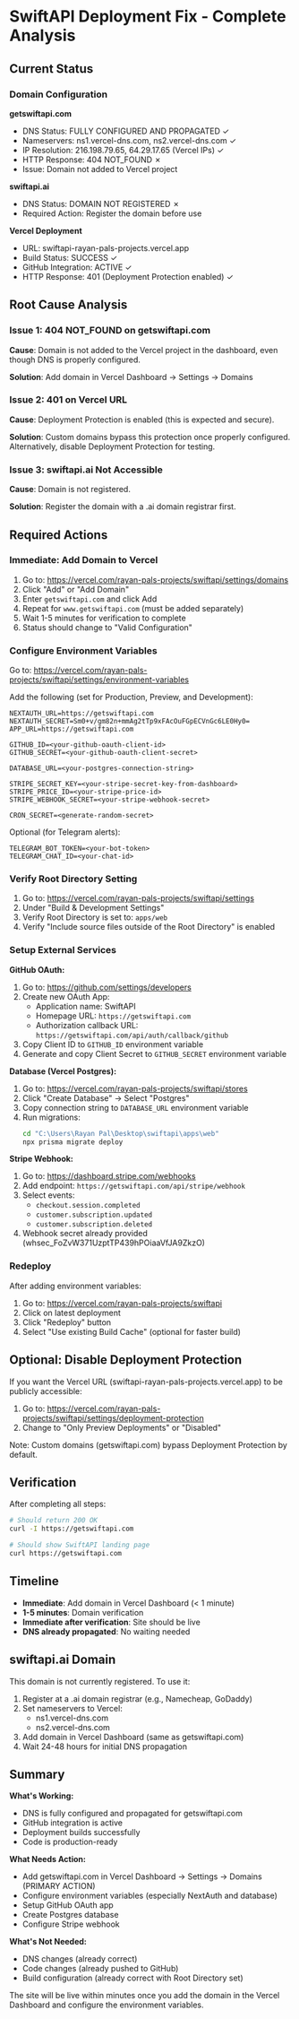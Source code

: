 # SwiftAPI Deployment Fix - Complete Analysis

## Current Status

### Domain Configuration

**getswiftapi.com**
- DNS Status: FULLY CONFIGURED AND PROPAGATED ✓
- Nameservers: ns1.vercel-dns.com, ns2.vercel-dns.com ✓
- IP Resolution: 216.198.79.65, 64.29.17.65 (Vercel IPs) ✓
- HTTP Response: 404 NOT_FOUND ✗
- Issue: Domain not added to Vercel project

**swiftapi.ai**
- DNS Status: DOMAIN NOT REGISTERED ✗
- Required Action: Register the domain before use

**Vercel Deployment**
- URL: swiftapi-rayan-pals-projects.vercel.app
- Build Status: SUCCESS ✓
- GitHub Integration: ACTIVE ✓
- HTTP Response: 401 (Deployment Protection enabled) ✓

## Root Cause Analysis

### Issue 1: 404 NOT_FOUND on getswiftapi.com

**Cause**: Domain is not added to the Vercel project in the dashboard, even though DNS is properly configured.

**Solution**: Add domain in Vercel Dashboard → Settings → Domains

### Issue 2: 401 on Vercel URL

**Cause**: Deployment Protection is enabled (this is expected and secure).

**Solution**: Custom domains bypass this protection once properly configured. Alternatively, disable Deployment Protection for testing.

### Issue 3: swiftapi.ai Not Accessible

**Cause**: Domain is not registered.

**Solution**: Register the domain with a .ai domain registrar first.

## Required Actions

### Immediate: Add Domain to Vercel

1. Go to: https://vercel.com/rayan-pals-projects/swiftapi/settings/domains
2. Click "Add" or "Add Domain"
3. Enter `getswiftapi.com` and click Add
4. Repeat for `www.getswiftapi.com` (must be added separately)
5. Wait 1-5 minutes for verification to complete
6. Status should change to "Valid Configuration"

### Configure Environment Variables

Go to: https://vercel.com/rayan-pals-projects/swiftapi/settings/environment-variables

Add the following (set for Production, Preview, and Development):

```
NEXTAUTH_URL=https://getswiftapi.com
NEXTAUTH_SECRET=Sm0+v/gm82n+mmAg2tTp9xFAcOuFGpECVnGc6LE0Hy0=
APP_URL=https://getswiftapi.com

GITHUB_ID=<your-github-oauth-client-id>
GITHUB_SECRET=<your-github-oauth-client-secret>

DATABASE_URL=<your-postgres-connection-string>

STRIPE_SECRET_KEY=<your-stripe-secret-key-from-dashboard>
STRIPE_PRICE_ID=<your-stripe-price-id>
STRIPE_WEBHOOK_SECRET=<your-stripe-webhook-secret>

CRON_SECRET=<generate-random-secret>
```

Optional (for Telegram alerts):
```
TELEGRAM_BOT_TOKEN=<your-bot-token>
TELEGRAM_CHAT_ID=<your-chat-id>
```

### Verify Root Directory Setting

1. Go to: https://vercel.com/rayan-pals-projects/swiftapi/settings
2. Under "Build & Development Settings"
3. Verify Root Directory is set to: `apps/web`
4. Verify "Include source files outside of the Root Directory" is enabled

### Setup External Services

**GitHub OAuth:**
1. Go to: https://github.com/settings/developers
2. Create new OAuth App:
   - Application name: SwiftAPI
   - Homepage URL: `https://getswiftapi.com`
   - Authorization callback URL: `https://getswiftapi.com/api/auth/callback/github`
3. Copy Client ID to `GITHUB_ID` environment variable
4. Generate and copy Client Secret to `GITHUB_SECRET` environment variable

**Database (Vercel Postgres):**
1. Go to: https://vercel.com/rayan-pals-projects/swiftapi/stores
2. Click "Create Database" → Select "Postgres"
3. Copy connection string to `DATABASE_URL` environment variable
4. Run migrations:
   ```bash
   cd "C:\Users\Rayan Pal\Desktop\swiftapi\apps\web"
   npx prisma migrate deploy
   ```

**Stripe Webhook:**
1. Go to: https://dashboard.stripe.com/webhooks
2. Add endpoint: `https://getswiftapi.com/api/stripe/webhook`
3. Select events:
   - `checkout.session.completed`
   - `customer.subscription.updated`
   - `customer.subscription.deleted`
4. Webhook secret already provided (whsec_FoZvW371UzptTP439hPOiaaVfJA9ZkzO)

### Redeploy

After adding environment variables:
1. Go to: https://vercel.com/rayan-pals-projects/swiftapi
2. Click on latest deployment
3. Click "Redeploy" button
4. Select "Use existing Build Cache" (optional for faster build)

## Optional: Disable Deployment Protection

If you want the Vercel URL (swiftapi-rayan-pals-projects.vercel.app) to be publicly accessible:

1. Go to: https://vercel.com/rayan-pals-projects/swiftapi/settings/deployment-protection
2. Change to "Only Preview Deployments" or "Disabled"

Note: Custom domains (getswiftapi.com) bypass Deployment Protection by default.

## Verification

After completing all steps:

```bash
# Should return 200 OK
curl -I https://getswiftapi.com

# Should show SwiftAPI landing page
curl https://getswiftapi.com
```

## Timeline

- **Immediate**: Add domain in Vercel Dashboard (< 1 minute)
- **1-5 minutes**: Domain verification
- **Immediate after verification**: Site should be live
- **DNS already propagated**: No waiting needed

## swiftapi.ai Domain

This domain is not currently registered. To use it:

1. Register at a .ai domain registrar (e.g., Namecheap, GoDaddy)
2. Set nameservers to Vercel:
   - ns1.vercel-dns.com
   - ns2.vercel-dns.com
3. Add domain in Vercel Dashboard (same as getswiftapi.com)
4. Wait 24-48 hours for initial DNS propagation

## Summary

**What's Working:**
- DNS is fully configured and propagated for getswiftapi.com
- GitHub integration is active
- Deployment builds successfully
- Code is production-ready

**What Needs Action:**
- Add getswiftapi.com in Vercel Dashboard → Settings → Domains (PRIMARY ACTION)
- Configure environment variables (especially NextAuth and database)
- Setup GitHub OAuth app
- Create Postgres database
- Configure Stripe webhook

**What's Not Needed:**
- DNS changes (already correct)
- Code changes (already pushed to GitHub)
- Build configuration (already correct with Root Directory set)

The site will be live within minutes once you add the domain in the Vercel Dashboard and configure the environment variables.

